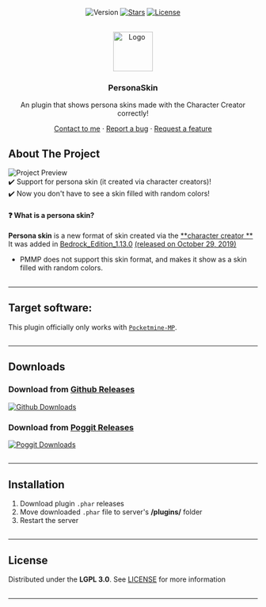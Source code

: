 <!-- PROJECT BADGES -->
<div align="center">

![Version][version-badge]
[![Stars][stars-badge]][stars-url]
[![License][license-badge]][license-url]

</div>


<!-- PROJECT LOGO -->
<br />
<div align="center">
  <img src="https://raw.githubusercontent.com/presentkim-pm/PersonaSkin/main/assets/icon.png" alt="Logo" width="80" height="80">
  <h3>PersonaSkin</h3>
  <p align="center">
    An plugin that shows persona skins made with the Character Creator correctly!

[Contact to me][author-discord] · [Report a bug][issues-url] · [Request a feature][issues-url]

  </p>
</div>


<!-- ABOUT THE PROJECT -->

## About The Project

![Project Preview][project-preview]
<br> ✔️ Support for persona skin (it created via character creators)!
<br> ✔️ Now you don't have to see a skin filled with random colors!

#### :question: What is a **persona skin**?

**Persona skin** is a new format of skin created via the [**character creator
**](https://minecraft.gamepedia.com/Character_creator)  
It was added
in [Bedrock_Edition_1.13.0](https://minecraft.gamepedia.com/Bedrock_Edition_1.13.0) [(released on October 29, 2019)](https://feedback.minecraft.net/hc/en-us/articles/360035247792)

- PMMP does not support this skin format, and makes it show as a skin filled with random colors.

##

-----

## Target software:

This plugin officially only works with [`Pocketmine-MP`](https://github.com/pmmp/PocketMine-MP/).

##

-----

## Downloads

### Download from [Github Releases][releases-url]

[![Github Downloads][release-badge]][releases-url]

###

### Download from [Poggit Releases][poggit-release-url]

[![Poggit Downloads][poggit-downloads-badge]][poggit-release-url]

##

-----

## Installation

1) Download plugin `.phar` releases
2) Move downloaded `.phar` file to server's **/plugins/** folder
3) Restart the server

##

-----

## License

Distributed under the **LGPL 3.0**. See [LICENSE][license-url] for more information

##

-----

[author-discord]: https://discordapp.com/users/345772340279508993

[poggit-ci-badge]: https://poggit.pmmp.io/ci.shield/presentkim-pm/PersonaSkin/PersonaSkin?style=for-the-badge

[poggit-version-badge]: https://poggit.pmmp.io/shield.api/PersonaSkin?style=for-the-badge

[poggit-downloads-badge]: https://poggit.pmmp.io/shield.dl.total/PersonaSkin?style=for-the-badge

[version-badge]: https://img.shields.io/github/v/release/presentkim-pm/PersonaSkin?display_name=tag&style=for-the-badge&label=VERSION

[release-badge]: https://img.shields.io/github/downloads/presentkim-pm/PersonaSkin/total?style=for-the-badge&label=GITHUB%20

[stars-badge]: https://img.shields.io/github/stars/presentkim-pm/PersonaSkin.svg?style=for-the-badge

[license-badge]: https://img.shields.io/github/license/presentkim-pm/PersonaSkin.svg?style=for-the-badge

[poggit-ci-url]: https://poggit.pmmp.io/ci/presentkim-pm/PersonaSkin/PersonaSkin

[poggit-release-url]: https://poggit.pmmp.io/p/PersonaSkin

[stars-url]: https://github.com/presentkim-pm/PersonaSkin/stargazers

[releases-url]: https://github.com/presentkim-pm/PersonaSkin/releases

[issues-url]: https://github.com/presentkim-pm/PersonaSkin/issues

[license-url]: https://github.com/presentkim-pm/PersonaSkin/blob/main/LICENSE

[project-icon]: https://raw.githubusercontent.com/presentkim-pm/PersonaSkin/main/assets/icon.png

[project-preview]: https://raw.githubusercontent.com/presentkim-pm/PersonaSkin/main/assets/preview.gif
